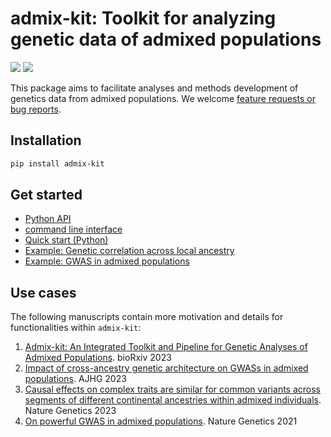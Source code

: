 # admix-kit: Toolkit for analyzing genetic data of admixed populations
![](https://github.com/KangchengHou/admix-tools/actions/workflows/workflow.yml/badge.svg)
[![](https://img.shields.io/badge/docs-latest-blue.svg)](https://kangchenghou.github.io/admix-kit)

This package aims to facilitate analyses and methods development of genetics data from admixed populations. We welcome [feature requests or bug reports](https://github.com/KangchengHou/admix-kit/issues). 


## Installation
```bash
pip install admix-kit
```

## Get started
- [Python API](https://kangchenghou.github.io/admix-kit/api.html)
- [command line interface](https://kangchenghou.github.io/admix-kit/cli/index.html)
- [Quick start (Python)](https://kangchenghou.github.io/admix-kit/notebooks/quickstart.html)
- [Example: Genetic correlation across local ancestry](https://kangchenghou.github.io/admix-kit/cli/genet-cor.html)
- [Example: GWAS in admixed populations](https://kangchenghou.github.io/admix-kit/cli/assoc-test.html)

## Use cases
The following manuscripts contain more motivation and details for functionalities within `admix-kit`:

1. [Admix-kit: An Integrated Toolkit and Pipeline for Genetic Analyses of Admixed Populations](https://www.biorxiv.org/content/10.1101/2023.09.30.560263v1). bioRxiv 2023
2. [Impact of cross-ancestry genetic architecture on GWASs in admixed populations](https://www.sciencedirect.com/science/article/pii/S0002929723001581). AJHG 2023
3. [Causal effects on complex traits are similar for common variants across segments of different continental ancestries within admixed individuals](https://www.nature.com/articles/s41588-023-01338-6). Nature Genetics  2023
4. [On powerful GWAS in admixed populations](https://www.nature.com/articles/s41588-021-00953-5). Nature Genetics 2021


<!-- type `PATH=$PATH:~/.local/bin`).  -->

<!-- > To specify a version of admix-kit, use `git clone https://github.com/KangchengHou/admix-kit --branch v0.1`, or replace `v0.1` to other versions listed in https://github.com/KangchengHou/admix-kit/releases. -->